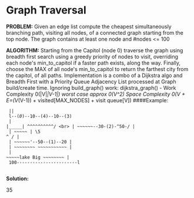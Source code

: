 # Graph Traversal
**PROBLEM:**
    Given an edge list compute the cheapest simultaneously 
	branching path, visiting all nodes, of a connected 
	graph starting from the top node. The graph contains 
	at least one node and #nodes <= 100


 **ALGORITHM:**
    Starting from the Capitol (node 0) traverse the graph 
	using breadth first search using a greedy priority 
	of nodes to visit, overriding each node's min_to_capitol 
	if a faster path exists, along the way. Finally, choose 
	the MAX of all node's min_to_capitol to return the farthest city 
	from the capitol, of all paths.
    Implementation is a combo of a Dijkstra algo and Breadth 
	First with a Priority Queue Adjacency List processed at
    Graph build/create time. Ignoring build_graph() work:
	dijkstra_graph() -
    Work Complexity 0(|V|*|V-1|) worst case approx 0(V^2)
    Space Complexity 0(V + E=(V*(V-1)) + visited[MAX_NODES] + 
										visit queue[V])
####Example:
<br>
<code>
      *<br>
     |*|<br>
 l--(*0*)--10--(4)--10--(3)<br>
 | |_____|    ^^^^^^^^^^/ \<br>
 | ~~~~~~\--30-(2)-^50-/  |<br>
 | ~~~~~ |       \5 ^ /   |<br>
 | ~~~~~~'--50--(1)--20   |<br>
 | ~~~~~~~~  ~~~~~~~~~~~  |<br>
 | ~~~~~lake Big ~~~~~~~~ |<br>
100-----------------------l<br>
</code>
</br>

**Solution:**

35

